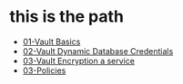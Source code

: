 # this is the path

- [01-Vault Basics](01-Vault%20Basics.md)
- [02-Vault Dynamic Database Credentials](02-Vault%20Dynamic%20Database%20Credentials.md)
- [03-Vault Encryption a service](03-Vault%20Encryption%20as%20a%20service.md)
- [03-Policies](04-Policies.md)